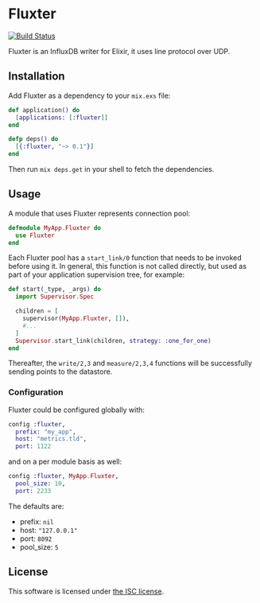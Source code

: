 # Fluxter

[![Build Status](https://travis-ci.org/lexmag/fluxter.svg)](https://travis-ci.org/lexmag/fluxter)

Fluxter is an InfluxDB writer for Elixir, it uses line protocol over UDP.

## Installation

Add Fluxter as a dependency to your `mix.exs` file:

```elixir
def application() do
  [applications: [:fluxter]]
end

defp deps() do
  [{:fluxter, "~> 0.1"}]
end
```

Then run `mix deps.get` in your shell to fetch the dependencies.

## Usage

A module that uses Fluxter represents connection pool:

```elixir
defmodule MyApp.Fluxter do
  use Fluxter
end
```

Each Fluxter pool has a `start_link/0` function that needs to be invoked before using it. In general, this function is not called directly, but used as part of your application supervision tree, for example:

```elixir
def start(_type, _args) do
  import Supervisor.Spec

  children = [
    supervisor(MyApp.Fluxter, []),
    #...
  ]
  Supervisor.start_link(children, strategy: :one_for_one)
end
```

Thereafter, the `write/2,3` and `measure/2,3,4` functions will be successfully sending points to the datastore.

### Configuration

Fluxter could be configured globally with:

```elixir
config :fluxter,
  prefix: "my_app",
  host: "metrics.tld",
  port: 1122
```

and on a per module basis as well:

```elixir
config :fluxter, MyApp.Fluxter,
  pool_size: 10,
  port: 2233
```

The defaults are:

* prefix: `nil`
* host: `"127.0.0.1"`
* port: `8092`
* pool_size: `5`

## License

This software is licensed under [the ISC license](LICENSE).
